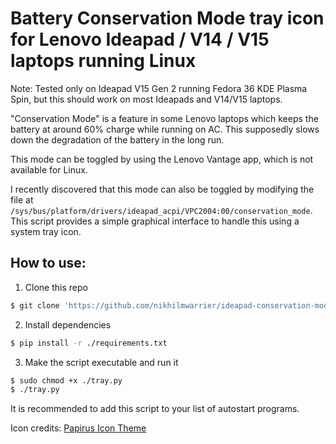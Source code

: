 # Battery Conservation Mode tray icon for Lenovo Ideapad / V14 / V15 laptops running Linux

Note: Tested only on Ideapad V15 Gen 2 running Fedora 36 KDE Plasma Spin, but
this should work on most Ideapads and V14/V15 laptops.
  
"Conservation Mode" is a feature in some Lenovo laptops which keeps the battery
at around 60% charge while running on AC. This supposedly slows down the
degradation of the battery in the long run.
  
This mode can be toggled by using the Lenovo Vantage app, which is not available
for Linux. 
  
I recently discovered that this mode can also be toggled by modifying the file
at `/sys/bus/platform/drivers/ideapad_acpi/VPC2004:00/conservation_mode`. This
script provides a simple graphical interface to handle this using a system tray
icon. 

## How to use:

1. Clone this repo    
```bash  
$ git clone 'https://github.com/nikhilmwarrier/ideapad-conservation-mode-linux-tray-icon' conservation-mode-tray-icon && cd conservation-mode-tray-icon
```  

2. Install dependencies   
```bash  
$ pip install -r ./requirements.txt
```
  
3. Make the script executable and run it  
```bash  
$ sudo chmod +x ./tray.py
$ ./tray.py
```  
  
It is recommended to add this script to your list of autostart programs.

Icon credits: [Papirus Icon Theme](https://github.com/PapirusDevelopmentTeam/papirus-icon-theme/)
